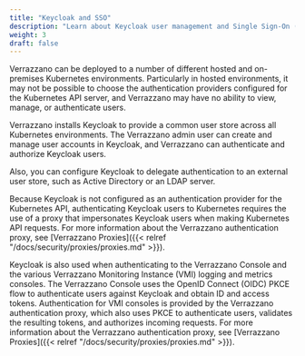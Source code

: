 ```yaml
---
title: "Keycloak and SSO"
description: "Learn about Keycloak user management and Single Sign-On (SSO)"
weight: 3
draft: false
---
```


Verrazzano can be deployed to a number of different hosted and on-premises Kubernetes environments. Particularly in hosted environments, it may not be possible to choose the authentication providers configured for the Kubernetes API server, and Verrazzano may have no ability to view, manage, or authenticate users.

Verrazzano installs Keycloak to provide a common user store across all Kubernetes environments. The Verrazzano admin user can create and manage user accounts in Keycloak, and Verrazzano can authenticate and authorize Keycloak users.

Also, you can configure Keycloak to delegate authentication to an external user store, such as Active Directory or an LDAP server.

Because Keycloak is not configured as an authentication provider for the Kubernetes API, authenticating Keycloak users to Kubernetes requires the use of a proxy that impersonates Keycloak users when making Kubernetes API requests. For more information about the Verrazzano authentication proxy, see [Verrazzano Proxies]({{< relref "/docs/security/proxies/proxies.md" >}}).

Keycloak is also used when authenticating to the Verrazzano Console and the various Verrazzano Monitoring Instance (VMI) logging and metrics consoles. The Verrazzano Console uses the OpenID Connect (OIDC) PKCE flow to authenticate users against Keycloak and obtain ID and access tokens. Authentication for VMI consoles is provided by the Verrazzano authentication proxy, which also uses PKCE to authenticate users, validates the resulting tokens, and authorizes incoming requests. For more information about the Verrazzano authentication proxy, see [Verrazzano Proxies]({{< relref "/docs/security/proxies/proxies.md" >}}).
